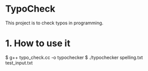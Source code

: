 # TypoCheck
This project is to check typos in programming.

# 1. How to use it

$ g++ typo_check.cc  -o typochecker
$ ./typochecker spelling.txt test_input.txt
